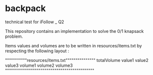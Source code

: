 # backpack
technical test for iFollow _ Q2

This repository contains an implementation to solve the 0/1 knapsack problem.

Items values and volumes are to be written in resources/items.txt by respecting the following layout :

"""""""""""resources/items.txt"""""""""""""""
totalVolume
value1 value2 value3
volume1 volume2 volume3
"""""""""""""""""""""""""""""""""""""""""""""

